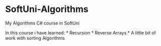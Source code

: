 # SoftUni-Algorithms
My Algorithms C# course in SoftUni

In this course i have learned:
    * Recursion
    * Reverse Arrays
    * A little bit of work with sorting Algorithms
    
    

